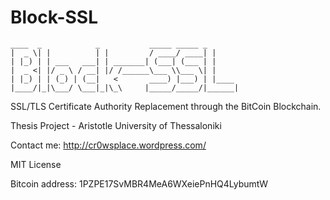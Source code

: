 # Block-SSL

	____  _            _           _____ _____ _
	|  _ \| |          | |         / ____/ ____| |
	| |_) | | ___   ___| | _______| (___| (___ | |
	|  _ <| |/ _ \ / __| |/ /______\___ \\___ \| |
	| |_) | | (_) | (__|   <       ____) |___) | |____
	|____/|_|\___/ \___|_|\_\     |_____/_____/|______|


SSL/TLS Certificate Authority Replacement through the BitCoin Blockchain.

Thesis Project - Aristotle University of Thessaloniki

Contact me: http://cr0wsplace.wordpress.com/

MIT License

Bitcoin address: 1PZPE17SvMBR4MeA6WXeiePnHQ4LybumtW
